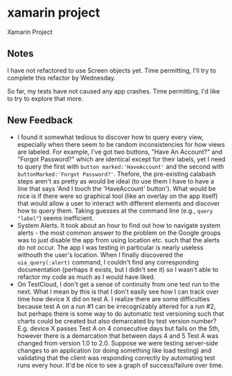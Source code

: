 # xamarin project
Xamarin Project

## Notes
I have not refactored to use Screen objects yet. Time permitting, I'll try to complete this refactor by Wednesday.

So far, my tests have not caused any app crashes. Time permitting, I'd like to try to explore that more. 

## New Feedback

- I found it somewhat tedious to discover how to query every view, especially when there seem to be random inconsistencies for how views are labeled. For example, I've got two buttons, "Have An Account?" and "Forgot Password?" which are identical except for their labels, yet I need to query the first with `button marked:'HaveAccount'` and the second with `buttonMarked:'Forgot Password?'`. Thefore, the pre-existing calabash steps aren't as pretty as would be ideal (to use them I have to have a line that says 'And I touch the 'HaveAccount' button'). What would be nice is if there were so graphical tool (like an overlay on the app itself) that would allow a user to interact with different elements and discover how to query them. Taking guesses at the command line (e.g., `query "label"`) seems inefficient. 
- System Alerts. It took about an hour to find out how to navigate system alerts - the most common answer to the problem on the Google groups was to just disable the app from using location etc. such that the alerts do not occur. The app I was testing in particular is nearly useless withouth the user's location. When I finally discovered the `uia_query(:alert)` command, I couldn't find any corresponding documentation (perhaps it exists, but I didn't see it) so I wasn't able to refactor my code as much as I would have liked. 
- On TestCloud, I don't get a sense of continuity from one test run to the next. What I mean by this is that I don't easily see how I can track over time how device X did on test A. I realize there are some difficulties because test A on a run #1 can be irrecognizably altered for a run #2, but perhaps there is some way to do automatic test versioning such that charts could be created but also demarcated by test version number? E.g. device X passes Test A on 4 consecutive days but fails on the 5th, however there is a demarcation that between days 4 and 5 Test A was changed from version 1.0 to 2.0. Suppose we were testing server-side changes to an application (or doing something like load testing) and validating that the client was responding correctly by automating test runs every hour. It'd be nice to see a graph of success/failure over time. 
